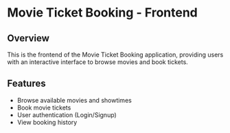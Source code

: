 # Movie Ticket Booking - Frontend

## Overview
This is the frontend of the Movie Ticket Booking application, providing users with an interactive interface to browse movies and book tickets.

## Features
- Browse available movies and showtimes  
- Book movie tickets  
- User authentication (Login/Signup)  
- View booking history  

